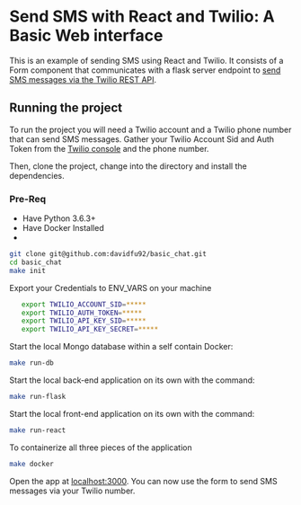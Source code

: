
# Send SMS with React and Twilio: A Basic Web interface

This is an example of sending SMS using React and Twilio. It consists of a Form component that communicates with a flask server endpoint to [send SMS messages via the Twilio REST API](https://www.twilio.com/docs/sms/send-messages).


## Running the project

To run the project you will need a Twilio account and a Twilio phone number that can send SMS messages. Gather your Twilio Account Sid and Auth Token from the [Twilio console](https://www.twilio.com/console) and the phone number.

Then, clone the project, change into the directory and install the dependencies.


### Pre-Req
- Have Python 3.6.3+
- Have Docker Installed
- 

```bash
git clone git@github.com:davidfu92/basic_chat.git
cd basic_chat
make init
```

Export your Credentials to ENV_VARS on your machine 

```bash
   export TWILIO_ACCOUNT_SID=*****
   export TWILIO_AUTH_TOKEN=*****
   export TWILIO_API_KEY_SID=*****
   export TWILIO_API_KEY_SECRET=*****
```

Start the local Mongo database within a self contain Docker:

```bash
make run-db
```

Start the local back-end application on its own with the command:

```bash
make run-flask
```

Start the local front-end application on its own with the command:

```bash
make run-react
```

To containerize all three pieces of the application

```bash
make docker
```

Open the app at [localhost:3000](http://localhost:8080). You can now use the form to send SMS messages via your Twilio number.